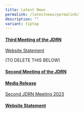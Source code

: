 ```yaml
---
title: Latest News
permalink: /latestnews/permalink/
description: ""
variant: tiptap
---
```

<p></p>
<h4><a href="/third-meeting-of-the-jdrn/" rel="noopener nofollow" target="_blank">Third Meeting of the JDRN</a></h4>
<p><a href="/files/Website_Statement.pdf" rel="noopener nofollow" target="_blank">Website Statement</a>
</p>
<p></p>
<p>(TO DELETE THIS BELOW)</p>
<h4><a href="/past-meeting/permalink/" rel="noopener noreferrer nofollow" target="_blank">Second Meeting of the JDRN</a></h4>
<h4><u>Media Release</u></h4>
<p><a href="/files/Media_Release__Second_JDRN_Meeting_2023.pdf" rel="noopener noreferrer nofollow" target="_blank">Second JDRN Meeting 2023</a>
</p>
<p></p>
<h4><a href="/files/JDRN_WEBSITE_STATEMENT_2023.pdf" rel="noopener noreferrer nofollow" target="_blank">Website Statement</a></h4>
<p></p>